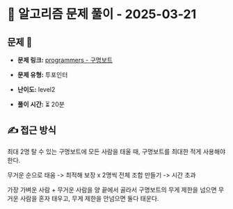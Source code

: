 # 📝 알고리즘 문제 풀이 - 2025-03-21

## 문제 📖

- **문제 링크:** [programmers - 구명보트](https://school.programmers.co.kr/learn/courses/30/lessons/42885)

- **문제 유형:** 투포인터

- **난이도:** level2

- **풀이 시간:** ⏳ 20분

## ✍ 접근 방식

최대 2명 탈 수 있는 구명보트에 모든 사람을 태울 때, 구명보트를 최대한 적게 사용해야 한다.

무거운 순으로 태움 -> 최적해 보장 x
2명씩 전체 조합 만들기 -> 시간 초과

가장 가벼운 사람 + 무거운 사람을 양 끝에서 골라서
구명보트의 무게 제한을 넘으면 무거운 사람을 혼자 태우고,
무게 제한을 안넘으면 둘다 태운다.
